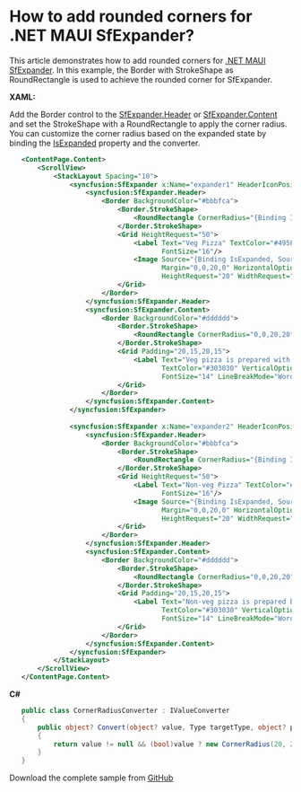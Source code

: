 # How to add rounded corners for .NET MAUI SfExpander?
This article demonstrates how to add rounded corners for [.NET MAUI SfExpander](https://www.syncfusion.com/maui-controls/maui-expander). In this example, the Border with StrokeShape as RoundRectangle is used to achieve the rounded corner for SfExpander.

**XAML:**

Add the Border control to the [SfExpander.Header](https://help.syncfusion.com/cr/maui/Syncfusion.maui.Expander.SfExpander.html#Syncfusion_Maui_Expander_SfExpander_Header) or [SfExpander.Content](https://help.syncfusion.com/cr/maui/Syncfusion.maui.Expander.SfExpander.html#Syncfusion_Maui_Expander_SfExpander_Content) and set the StrokeShape with a RoundRectangle to apply the corner radius. You can customize the corner radius based on the expanded state by binding the [IsExpanded](https://help.syncfusion.com/cr/maui/Syncfusion.maui.Expander.SfExpander.html#Syncfusion_Maui_Expander_SfExpander_IsExpanded) property and the converter.

 ```xml
    <ContentPage.Content>
        <ScrollView>
            <StackLayout Spacing="10">
                <syncfusion:SfExpander x:Name="expander1" HeaderIconPosition="None" IsExpanded="false">
                    <syncfusion:SfExpander.Header>
                        <Border BackgroundColor="#bbbfca">
                            <Border.StrokeShape>
                                <RoundRectangle CornerRadius="{Binding IsExpanded, Source={x:Reference expander1}, Converter={StaticResource CornerRadiusConverter}}"/>
                            </Border.StrokeShape>
                            <Grid HeightRequest="50">
                                <Label Text="Veg Pizza" TextColor="#495F6E" VerticalOptions="Center" Margin="20,0,0,0" 
                                       FontSize="16"/>
                                <Image Source="{Binding IsExpanded, Source={x:Reference expander1}, Converter={StaticResource ExpanderIconConverter}}" 
                                       Margin="0,0,20,0" HorizontalOptions="End" VerticalOptions="Center"
                                       HeightRequest="20" WidthRequest="20"/>
                            </Grid>
                        </Border>
                    </syncfusion:SfExpander.Header>
                    <syncfusion:SfExpander.Content>
                        <Border BackgroundColor="#dddddd">
                            <Border.StrokeShape>
                                <RoundRectangle CornerRadius="0,0,20,20"/>
                            </Border.StrokeShape>
                            <Grid Padding="20,15,20,15">
                                <Label Text="Veg pizza is prepared with the items that meet vegetarian standards by not including any meat or animal tissue products." 
                                       TextColor="#303030" VerticalOptions="Center" 
                                       FontSize="14" LineBreakMode="WordWrap"/>
                            </Grid>
                        </Border>
                    </syncfusion:SfExpander.Content>
                </syncfusion:SfExpander>
                
                <syncfusion:SfExpander x:Name="expander2" HeaderIconPosition="None" IsExpanded="true">
                    <syncfusion:SfExpander.Header>
                        <Border BackgroundColor="#bbbfca">
                            <Border.StrokeShape>
                                <RoundRectangle CornerRadius="{Binding IsExpanded, Source={x:Reference expander2}, Converter={StaticResource CornerRadiusConverter}}"/>
                            </Border.StrokeShape>
                            <Grid HeightRequest="50">
                                <Label Text="Non-veg Pizza" TextColor="#495F6E" VerticalOptions="Center" Margin="20,0,0,0"
                                       FontSize="16"/>
                                <Image Source="{Binding IsExpanded, Source={x:Reference expander2}, Converter={StaticResource ExpanderIconConverter}}" 
                                       Margin="0,0,20,0" HorizontalOptions="End" VerticalOptions="Center"
                                       HeightRequest="20" WidthRequest="20"/>
                            </Grid>
                        </Border>
                    </syncfusion:SfExpander.Header>
                    <syncfusion:SfExpander.Content>
                        <Border BackgroundColor="#dddddd">
                            <Border.StrokeShape>
                                <RoundRectangle CornerRadius="0,0,20,20"/>
                            </Border.StrokeShape>
                            <Grid Padding="20,15,20,15">
                                <Label Text="Non-veg pizza is prepared by including the meat and animal tissue products." 
                                       TextColor="#303030" VerticalOptions="Center"
                                       FontSize="14" LineBreakMode="WordWrap"/>
                            </Grid>
                        </Border>
                    </syncfusion:SfExpander.Content>
                </syncfusion:SfExpander>
            </StackLayout>
        </ScrollView>
    </ContentPage.Content>
 ```

 **C#**

 ```c#
    public class CornerRadiusConverter : IValueConverter
    {
        public object? Convert(object? value, Type targetType, object? parameter, CultureInfo culture)
        {
            return value != null && (bool)value ? new CornerRadius(20, 20, 0, 0) : new CornerRadius(20, 20, 20, 20);
        }
    }
 ```

Download the complete sample from [GitHub](https://github.com/SyncfusionExamples/How-to-add-rounded-corners-for-.net-MAUI-SfExpander)